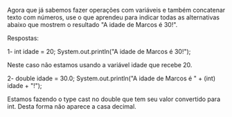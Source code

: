 Agora que já sabemos fazer operações com variáveis e também concatenar texto com números, use o que aprendeu para indicar todas as alternativas abaixo que mostrem o resultado "A idade de Marcos é 30!".

Respostas:

1- int idade = 20;
System.out.println("A idade de Marcos é 30!");

Neste caso não estamos usando a variável idade que recebe 20.

2- double idade = 30.0;
System.out.println("A idade de Marcos é " + (int) idade + "!");

Estamos fazendo o type cast no double que tem seu valor convertido para int. Desta forma não aparece a casa decimal.